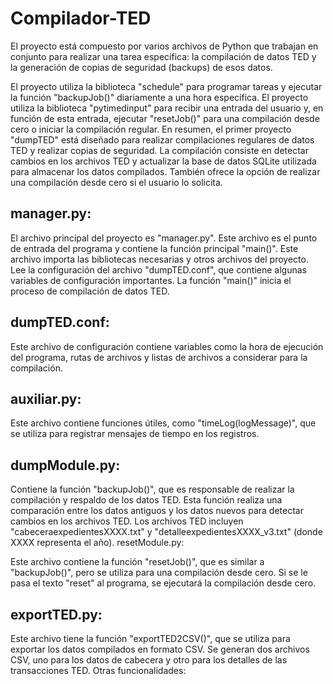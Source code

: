 # Compilador-TED

El proyecto está compuesto por varios archivos de Python que trabajan en conjunto para realizar una tarea específica: la compilación de datos TED y la generación de copias de seguridad (backups) de esos datos.

El proyecto utiliza la biblioteca "schedule" para programar tareas y ejecutar la función "backupJob()" diariamente a una hora específica.
El proyecto utiliza la biblioteca "pytimedinput" para recibir una entrada del usuario y, en función de esta entrada, ejecutar "resetJob()" para una compilación desde cero o iniciar la compilación regular.
En resumen, el primer proyecto "dumpTED" está diseñado para realizar compilaciones regulares de datos TED y realizar copias de seguridad. La compilación consiste en detectar cambios en los archivos TED y actualizar la base de datos SQLite utilizada para almacenar los datos compilados. También ofrece la opción de realizar una compilación desde cero si el usuario lo solicita.



## manager.py:


El archivo principal del proyecto es "manager.py". Este archivo es el punto de entrada del programa y contiene la función principal "main()". Este archivo importa las bibliotecas necesarias y otros archivos del proyecto.
Lee la configuración del archivo "dumpTED.conf", que contiene algunas variables de configuración importantes.
La función "main()" inicia el proceso de compilación de datos TED.

## dumpTED.conf:


Este archivo de configuración contiene variables como la hora de ejecución del programa, rutas de archivos y listas de archivos a considerar para la compilación.

## auxiliar.py:

Este archivo contiene funciones útiles, como "timeLog(logMessage)", que se utiliza para registrar mensajes de tiempo en los registros.

## dumpModule.py:

Contiene la función "backupJob()", que es responsable de realizar la compilación y respaldo de los datos TED.
Esta función realiza una comparación entre los datos antiguos y los datos nuevos para detectar cambios en los archivos TED.
Los archivos TED incluyen "cabeceraexpedientesXXXX.txt" y "detalleexpedientesXXXX_v3.txt" (donde XXXX representa el año).
resetModule.py:

Este archivo contiene la función "resetJob()", que es similar a "backupJob()", pero se utiliza para una compilación desde cero.
Si se le pasa el texto "reset" al programa, se ejecutará la compilación desde cero.

## exportTED.py:

Este archivo tiene la función "exportTED2CSV()", que se utiliza para exportar los datos compilados en formato CSV.
Se generan dos archivos CSV, uno para los datos de cabecera y otro para los detalles de las transacciones TED.
Otras funcionalidades:


